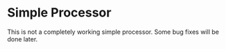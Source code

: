 # Simple Processor

This is not a completely working simple processor. Some bug fixes will be done later.
